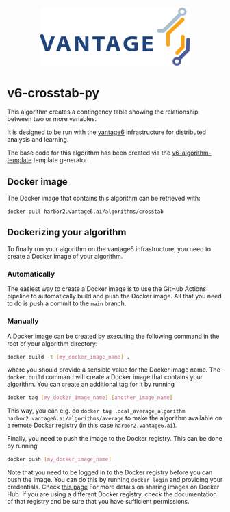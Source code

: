 <h1 align="center">
  <br>
  <a href="https://vantage6.ai"><img src="https://github.com/IKNL/guidelines/blob/master/resources/logos/vantage6.png?raw=true" alt="vantage6" width="350"></a>
</h1>

# v6-crosstab-py

This algorithm creates a contingency table showing the relationship between two or more
variables.

It is designed to be run with the [vantage6](https://vantage6.ai)
infrastructure for distributed analysis and learning.

The base code for this algorithm has been created via the
[v6-algorithm-template](https://github.com/vantage6/v6-algorithm-template)
template generator.

## Docker image

The Docker image that contains this algorithm can be retrieved with:

```
docker pull harbor2.vantage6.ai/algorithms/crosstab
```

## Dockerizing your algorithm

To finally run your algorithm on the vantage6 infrastructure, you need to
create a Docker image of your algorithm.

### Automatically

The easiest way to create a Docker image is to use the GitHub Actions pipeline to
automatically build and push the Docker image. All that you need to do is push a
commit to the `main` branch.

### Manually

A Docker image can be created by executing the following command in the root of your
algorithm directory:

```bash
docker build -t [my_docker_image_name] .
```

where you should provide a sensible value for the Docker image name. The
`docker build` command will create a Docker image that contains your algorithm.
You can create an additional tag for it by running

```bash
docker tag [my_docker_image_name] [another_image_name]
```

This way, you can e.g. do
`docker tag local_average_algorithm harbor2.vantage6.ai/algorithms/average` to
make the algorithm available on a remote Docker registry (in this case
`harbor2.vantage6.ai`).

Finally, you need to push the image to the Docker registry. This can be done
by running

```bash
docker push [my_docker_image_name]
```

Note that you need to be logged in to the Docker registry before you can push
the image. You can do this by running `docker login` and providing your
credentials. Check [this page](https://docs.docker.com/get-started/04_sharing_app/)
For more details on sharing images on Docker Hub. If you are using a different
Docker registry, check the documentation of that registry and be sure that you
have sufficient permissions.
